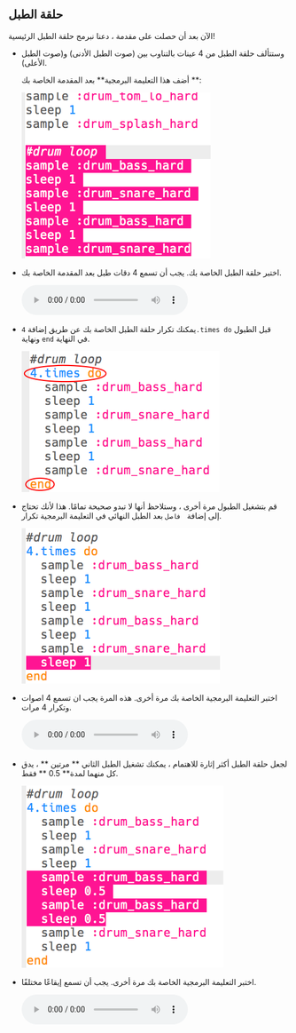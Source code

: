 ## حلقة الطبل

الآن بعد أن حصلت على مقدمة ، دعنا نبرمج حلقة الطبل الرئيسية!

+ وستتألف حلقة الطبل من 4 عينات بالتناوب بين (صوت الطبل الأدنى) و(صوت الطبل الأعلى).
    
    أضف هذا التعليمة البرمجية** بعد المقدمة الخاصة بك **:
    
    ![لقطة الشاشة](images/drum-main.png)

+ اختبر حلقة الطبل الخاصة بك. يجب أن تسمع 4 دقات طبل بعد المقدمة الخاصة بك.
    
    <div id="audio-preview" class="pdf-hidden">
      <audio controls preload> <source src="resources/drums-loop-1.mp3" type="audio/mpeg"> المتصفح الخاص بك لا يدعم هذا الجزء <code>الصوت </code>. </audio>
    </div>
+ يمكنك تكرار حلقة الطبل الخاصة بك عن طريق إضافة `4.times do` قبل الطبول ونهاية `end` في النهاية.
    
    ![لقطة الشاشة](images/drum-loop-bug.png)

+ قم بتشغيل الطبول مرة أخرى ، وستلاحظ أنها لا تبدو صحيحة تمامًا. هذا لأنك تحتاج إلى إضافة ` فاصل` بعد الطبل النهائي في التعليمة البرمجية تكرار.
    
    ![لقطة الشاشة](images/drum-loop-fix.png)

+ اختبر التعليمة البرمجية الخاصة بك مرة أخرى. هذه المرة يجب ان تسمع 4 اصوات وتكرار 4 مرات.
    
    <div id="audio-preview" class="pdf-hidden">
      <audio controls preload> <source src="resources/drums-loop-2.mp3" type="audio/mpeg"> المتصفح الخاص بك لا يدعم عنصر <code>الصوت </code>. </audio>
    </div>
+ لجعل حلقة الطبل أكثر إثارة للاهتمام ، يمكنك تشغيل الطبل الثاني ** مرتين ** ، يدق كل منهما لمدة** 0.5 ** فقط.
    
    ![لقطة الشاشة](images/drum-loop-double.png)

+ اختبر التعليمة البرمجية الخاصة بك مرة أخرى. يجب أن تسمع إيقاعًا مختلفًا.
    
    <div id="audio-preview" class="pdf-hidden">
      <audio controls preload> <source src="resources/drums-loop-3.mp3" type="audio/mpeg"> المتصفح الخاص بك لا يدعم هذا الجزء <code>الصوت </code>. </audio>
    </div>
